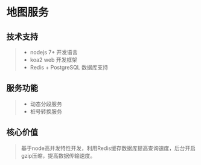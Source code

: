 # 地图服务

## 技术支持

> - nodejs 7+ 开发语言
> - koa2 web 开发框架
> - Redis + PostgreSQL 数据库支持

## 服务功能

> - 动态分段服务
> - 桩号转换服务

## 核心价值

> 基于node高并发特性开发，利用Redis缓存数据库提高查询速度，后台开启gzip压缩，提高数据传输速度。
